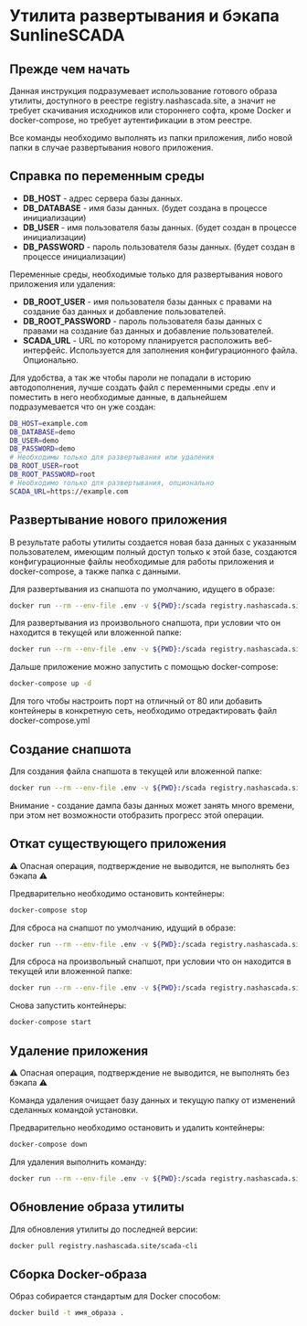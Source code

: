 # Утилита развертывания и бэкапа SunlineSCADA

## Прежде чем начать

Данная инструкция подразумевает использование готового образа утилиты, доступного в реестре registry.nashascada.site, а значит не требует скачивания исходников или стороннего софта, кроме Docker и docker-compose, но требует аутентификации в этом реестре.

Все команды необходимо выполнять из папки приложения, либо новой папки в случае развертывания нового приложения.


## Справка по переменным среды

* **DB_HOST** - адрес сервера базы данных.
* **DB_DATABASE** - имя базы данных. (будет создана в процессе инициализации)
* **DB_USER** - имя пользователя базы данных. (будет создан в процессе инициализации)
* **DB_PASSWORD** - пароль пользователя базы данных. (будет создан в процессе инициализации)

Переменные среды, необходимые только для развертывания нового приложения или удаления:

* **DB_ROOT_USER** - имя пользователя базы данных с правами на создание баз данных и добавление пользователей.
* **DB_ROOT_PASSWORD** - пароль пользователя базы данных с правами на создание баз данных и добавление пользователей.
* **SCADA_URL** - URL по которому планируется расположить веб-интерфейс. Используется для заполнения конфигурационного файла. Опционально.

Для удобства, а так же чтобы пароли не попадали в историю автодополнения, лучше создать файл с переменными среды .env и поместить в него необходимые данные, в дальнейшем подразумевается что он уже создан:

```bash
DB_HOST=example.com
DB_DATABASE=demo
DB_USER=demo
DB_PASSWORD=demo
# Необходимы только для развертывания или удаления
DB_ROOT_USER=root
DB_ROOT_PASSWORD=root
# Необходимо только для развертывания, опционально
SCADA_URL=https://example.com
```


## Развертывание нового приложения

В результате работы утилиты создается новая база данных с указанным пользователем, имеющим полный доступ только к этой базе, создаются конфигурационные файлы необходимые для работы приложения и docker-compose, а также папка с данными.

Для развертывания из снапшота по умолчанию, идущего в образе:

```bash
docker run --rm --env-file .env -v ${PWD}:/scada registry.nashascada.site/scada-cli create
```

Для развертывания из произвольного снапшота, при условии что он находится в текущей или вложенной папке:

```bash
docker run --rm --env-file .env -v ${PWD}:/scada registry.nashascada.site/scada-cli create файл_снапшота
```

Дальше приложение можно запустить с помощью docker-compose:

```bash
docker-compose up -d
```

Для того чтобы настроить порт на отличный от 80 или добавить контейнеры в конкретную сеть, необходимо отредактировать файл docker-compose.yml


## Создание снапшота

Для создания файла снапшота в текущей или вложенной папке:

```bash
docker run --rm --env-file .env -v ${PWD}:/scada registry.nashascada.site/scada-cli backup файл_снапшота
```

Внимание - создание дампа базы данных может занять много времени, при этом нет возможности отобразить прогресс этой операции.


## Откат существующего приложения

⚠ Опасная операция, подтверждение не выводится, не выполнять без бэкапа ⚠

Предварительно необходимо остановить контейнеры:

```bash
docker-compose stop
```

Для сброса на снапшот по умолчанию, идущий в образе:

```bash
docker run --rm --env-file .env -v ${PWD}:/scada registry.nashascada.site/scada-cli restore
```

Для сброса на произвольный снапшот, при условии что он находится в текущей или вложенной папке:

```bash
docker run --rm --env-file .env -v ${PWD}:/scada registry.nashascada.site/scada-cli restore файл_снапшота
```

Снова запустить контейнеры:

```bash
docker-compose start
```


## Удаление приложения

⚠ Опасная операция, подтверждение не выводится, не выполнять без бэкапа ⚠

Команда удаления очищает базу данных и текущую папку от изменений сделанных командой установки.

Предварительно необходимо остановить и удалить контейнеры:

```bash
docker-compose down
```

Для удаления выполнить команду:

```bash
docker run --rm --env-file .env -v ${PWD}:/scada registry.nashascada.site/scada-cli remove
```


## Обновление образа утилиты

Для обновления утилиты до последней версии:

```bash
docker pull registry.nashascada.site/scada-cli
```


## Сборка Docker-образа

Образ собирается стандартым для Docker способом:

```bash
docker build -t имя_образа .
```